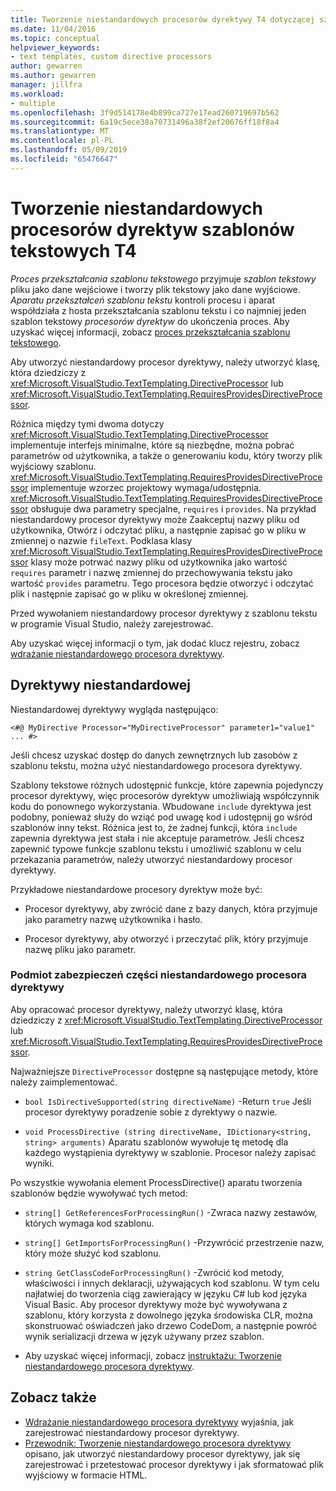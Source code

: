 ```yaml
---
title: Tworzenie niestandardowych procesorów dyrektywy T4 dotyczącej szablonu tekstowego
ms.date: 11/04/2016
ms.topic: conceptual
helpviewer_keywords:
- text templates, custom directive processors
author: gewarren
ms.author: gewarren
manager: jillfra
ms.workload:
- multiple
ms.openlocfilehash: 3f9d514178e4b899ca727e17ead260719697b562
ms.sourcegitcommit: 6a19c5ece38a70731496a38f2ef20676ff18f8a4
ms.translationtype: MT
ms.contentlocale: pl-PL
ms.lasthandoff: 05/09/2019
ms.locfileid: "65476647"
---
```

# <a name="create-custom-t4-text-template-directive-processors"></a>Tworzenie niestandardowych procesorów dyrektyw szablonów tekstowych T4

*Proces przekształcania szablonu tekstowego* przyjmuje *szablon tekstowy* pliku jako dane wejściowe i tworzy plik tekstowy jako dane wyjściowe. *Aparatu przekształceń szablonu tekstu* kontroli procesu i aparat współdziała z hosta przekształcania szablonu tekstu i co najmniej jeden szablon tekstowy *procesorów dyrektyw* do ukończenia proces. Aby uzyskać więcej informacji, zobacz [proces przekształcania szablonu tekstowego](../modeling/the-text-template-transformation-process.md).

Aby utworzyć niestandardowy procesor dyrektywy, należy utworzyć klasę, która dziedziczy z <xref:Microsoft.VisualStudio.TextTemplating.DirectiveProcessor> lub <xref:Microsoft.VisualStudio.TextTemplating.RequiresProvidesDirectiveProcessor>.

Różnica między tymi dwoma dotyczy <xref:Microsoft.VisualStudio.TextTemplating.DirectiveProcessor> implementuje interfejs minimalne, które są niezbędne, można pobrać parametrów od użytkownika, a także o generowaniu kodu, który tworzy plik wyjściowy szablonu. <xref:Microsoft.VisualStudio.TextTemplating.RequiresProvidesDirectiveProcessor> implementuje wzorzec projektowy wymaga/udostępnia. <xref:Microsoft.VisualStudio.TextTemplating.RequiresProvidesDirectiveProcessor> obsługuje dwa parametry specjalne, `requires` i `provides`.  Na przykład niestandardowy procesor dyrektywy może Zaakceptuj nazwy pliku od użytkownika, Otwórz i odczytać pliku, a następnie zapisać go w pliku w zmiennej o nazwie `fileText`. Podklasa klasy <xref:Microsoft.VisualStudio.TextTemplating.RequiresProvidesDirectiveProcessor> klasy może potrwać nazwy pliku od użytkownika jako wartość `requires` parametr i nazwę zmiennej do przechowywania tekstu jako wartość `provides` parametru. Tego procesora będzie otworzyć i odczytać plik i następnie zapisać go w pliku w określonej zmiennej.

Przed wywołaniem niestandardowy procesor dyrektywy z szablonu tekstu w programie Visual Studio, należy zarejestrować.

Aby uzyskać więcej informacji o tym, jak dodać klucz rejestru, zobacz [wdrażanie niestandardowego procesora dyrektywy](../modeling/deploying-a-custom-directive-processor.md).

## <a name="custom-directives"></a>Dyrektywy niestandardowej

Niestandardowej dyrektywy wygląda następująco:

`<#@ MyDirective Processor="MyDirectiveProcessor" parameter1="value1" ... #>`

Jeśli chcesz uzyskać dostęp do danych zewnętrznych lub zasobów z szablonu tekstu, można użyć niestandardowego procesora dyrektywy.

Szablony tekstowe różnych udostępnić funkcje, które zapewnia pojedynczy procesor dyrektywy, więc procesorów dyrektyw umożliwiają współczynnik kodu do ponownego wykorzystania. Wbudowane `include` dyrektywa jest podobny, ponieważ służy do wziąć pod uwagę kod i udostępnij go wśród szablonów inny tekst. Różnica jest to, że żadnej funkcji, która `include` zapewnia dyrektywa jest stała i nie akceptuje parametrów. Jeśli chcesz zapewnić typowe funkcje szablonu tekstu i umożliwić szablonu w celu przekazania parametrów, należy utworzyć niestandardowy procesor dyrektywy.

Przykładowe niestandardowe procesory dyrektyw może być:

- Procesor dyrektywy, aby zwrócić dane z bazy danych, która przyjmuje jako parametry nazwę użytkownika i hasło.

- Procesor dyrektywy, aby otworzyć i przeczytać plik, który przyjmuje nazwę pliku jako parametr.

### <a name="principal-parts-of-a-custom-directive-processor"></a>Podmiot zabezpieczeń części niestandardowego procesora dyrektywy

Aby opracować procesor dyrektywy, należy utworzyć klasę, która dziedziczy z <xref:Microsoft.VisualStudio.TextTemplating.DirectiveProcessor> lub <xref:Microsoft.VisualStudio.TextTemplating.RequiresProvidesDirectiveProcessor>.

Najważniejsze `DirectiveProcessor` dostępne są następujące metody, które należy zaimplementować.

- `bool IsDirectiveSupported(string directiveName)` -Return `true` Jeśli procesor dyrektywy poradzenie sobie z dyrektywy o nazwie.

- `void ProcessDirective (string directiveName, IDictionary<string, string> arguments)` Aparatu szablonów wywołuje tę metodę dla każdego wystąpienia dyrektywy w szablonie. Procesor należy zapisać wyniki.

Po wszystkie wywołania element ProcessDirective() aparatu tworzenia szablonów będzie wywoływać tych metod:

- `string[] GetReferencesForProcessingRun()` -Zwraca nazwy zestawów, których wymaga kod szablonu.

- `string[] GetImportsForProcessingRun()` -Przywrócić przestrzenie nazw, który może służyć kod szablonu.

- `string GetClassCodeForProcessingRun()` -Zwrócić kod metody, właściwości i innych deklaracji, używających kod szablonu. W tym celu najłatwiej do tworzenia ciąg zawierający w języku C# lub kod języka Visual Basic. Aby procesor dyrektywy może być wywoływana z szablonu, który korzysta z dowolnego języka środowiska CLR, można skonstruować oświadczeń jako drzewo CodeDom, a następnie powróć wynik serializacji drzewa w język używany przez szablon.

- Aby uzyskać więcej informacji, zobacz [instruktażu: Tworzenie niestandardowego procesora dyrektywy](../modeling/walkthrough-creating-a-custom-directive-processor.md).

## <a name="see-also"></a>Zobacz także

- [Wdrażanie niestandardowego procesora dyrektywy](../modeling/deploying-a-custom-directive-processor.md) wyjaśnia, jak zarejestrować niestandardowy procesor dyrektywy.
- [Przewodnik: Tworzenie niestandardowego procesora dyrektywy](../modeling/walkthrough-creating-a-custom-directive-processor.md) opisano, jak utworzyć niestandardowy procesor dyrektywy, jak się zarejestrować i przetestować procesor dyrektywy i jak sformatować plik wyjściowy w formacie HTML.